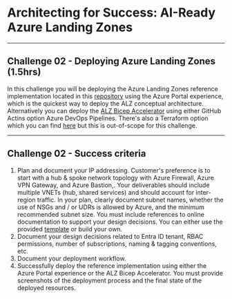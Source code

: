 # Architecting for Success: AI-Ready Azure Landing Zones

---

## Challenge 02 - Deploying Azure Landing Zones (1.5hrs)

In this challenge you will be deploying the Azure Landing Zones reference implementation located in this [repository](https://github.com/Azure/Enterprise-Scale) using the Azure Portal experience, which is the quickest way to deploy the ALZ conceptual architecture.
Alternatively you can deploy the [ALZ Bicep Accelerator](https://github.com/Azure/ALZ-Bicep/wiki/Accelerator) using either GitHub Actins option Azure DevOps Pipelines.
There's also a Terraform option which you can find [here](https://learn.microsoft.com/en-us/azure/cloud-adoption-framework/ready/landing-zone/deploy-landing-zones-with-terraform) but this is out-of-scope for this challenge.

---

## Challenge 02 - Success criteria

1. Plan and document your IP addressing. Customer's preference is to start with a hub & spoke network topology with Azure Firewall, Azure VPN Gateway, and Azure Bastion,. Your deliverables should include multiple VNETs (hub, shared services) and should account for inter-region traffic. In your plan, clearly document subnet names, whether the use of NSGs and / or UDRs is allowed by Azure, and the minimum recommended subnet size. You must include references to online documentation to support your design decisions. You can either use the provided [template](./../docs/Azure%20Network%20Documentation%20Template.xlsx) or build your own.
2. Document your design decisions related to Entra ID tenant, RBAC permissions, number of subscriptions, naming & tagging conventions, etc.
3. Document your deployment workflow.
4. Successfully deploy the reference implementation using either the Azure Portal experience or the ALZ Bicep Accelerator. You must provide screenshots of the deployment process and the final state of the deployed resources.